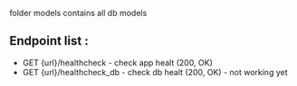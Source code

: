 folder models contains all db models 

## Endpoint list : 

- GET {url}/healthcheck - check app healt (200, OK)
- GET {url}/healthcheck_db - check db healt (200, OK) - not working yet
